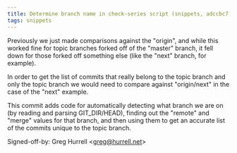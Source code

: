 ```yaml
---
title: Determine branch name in check-series script (snippets, adccbc7)
tags: snippets
---
```


Previously we just made comparisons against the "origin", and while this worked fine for topic branches forked off of the "master" branch, it fell down for those forked off something else (like the "next" branch, for example).

In order to get the list of commits that really belong to the topic branch and only the topic branch we would need to compare against "origin/next" in the case of the "next" example.

This commit adds code for automatically detecting what branch we are on (by reading and parsing GIT_DIR/HEAD), finding out the "remote" and "merge" values for that branch, and then using them to get an accurate list of the commits unique to the topic branch.

Signed-off-by: Greg Hurrell &lt;greg@hurrell.net&gt;
